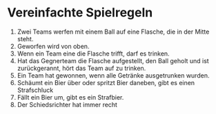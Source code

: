 # Vereinfachte Spielregeln 

1. Zwei Teams werfen mit einem Ball auf eine Flasche, die in der Mitte steht.
2. Geworfen wird von oben.
3. Wenn ein Team eine die Flasche trifft, darf es trinken.
4. Hat das Gegnerteam die Flasche aufgestellt, den Ball geholt und ist zurückgerannt, hört das Team auf zu trinken.
5. Ein Team hat gewonnen, wenn alle Getränke ausgetrunken wurden.
6. Schäumt ein Bier über oder spritzt Bier daneben, gibt es einen Strafschluck
7. Fällt ein Bier um, gibt es ein Strafbier.
8. Der Schiedsrichter hat immer recht